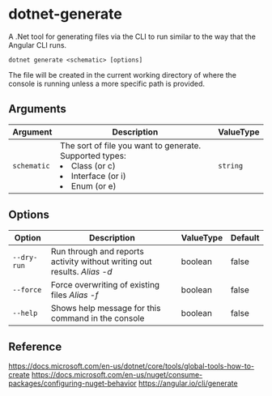 # dotnet-generate
A .Net tool for generating files via the CLI to run similar to the way that the Angular CLI runs.

`dotnet generate <schematic> [options]`

The file will be created in the current working directory of where the console is running unless a more specific path is provided.

## Arguments

|Argument|Description|ValueType|
|--------|-----------|---------|
|`schematic`|The sort of file you want to generate. Supported types: <li>Class (or c)</li><li>Interface (or i)</li><li>Enum (or e)</li> |`string`|

## Options

|Option|Description|ValueType|Default|
|------|-----------|---------|-------|
|`--dry-run`|Run through and reports activity without writing out results. *Alias -d*|boolean|false|
|`--force`|Force overwriting of existing files *Alias -f*|boolean|false|
|`--help`|Shows help message for this command in the console|boolean|false|

## Reference

https://docs.microsoft.com/en-us/dotnet/core/tools/global-tools-how-to-create
https://docs.microsoft.com/en-us/nuget/consume-packages/configuring-nuget-behavior 
https://angular.io/cli/generate